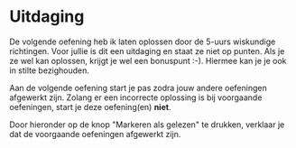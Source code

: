 # Uitdaging

De volgende oefening heb ik laten oplossen door de 5-uurs wiskundige richtingen. Voor jullie is dit een uitdaging en staat ze niet op punten. Als je ze wel kan oplossen, krijgt je wel een bonuspunt :-). Hiermee kan je je ook in stilte bezighouden.

Aan de volgende oefening start je pas zodra jouw andere oefeningen afgewerkt zijn. Zolang er een incorrecte oplossing is bij voorgaande oefeningen, start je deze oefening(en) **niet**.

Door hieronder op de knop "Markeren als gelezen" te drukken, verklaar je dat de voorgaande oefeningen afgewerkt zijn. 
